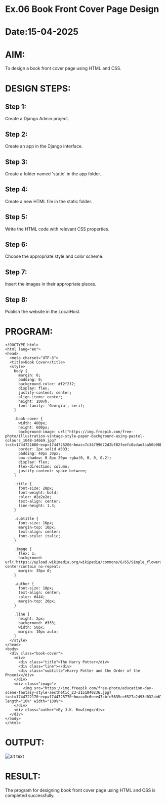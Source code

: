 
# Ex.06 Book Front Cover Page Design
# Date:15-04-2025
# AIM:
To design a book front cover page using HTML and CSS.

# DESIGN STEPS:
## Step 1:
Create a Django Admin project.

## Step 2:
Create an app in the Django interface.

## Step 3:
Create a folder named 'static' in the app folder.

## Step 4:
Create a new HTML file in the static folder.

## Step 5:
Write the HTML code with relevant CSS properties.

## Step 6:
Choose the appropriate style and color scheme.

## Step 7:
Insert the images in their appropriate places.

## Step 8:
Publish the website in the LocalHost.

# PROGRAM:
```
<!DOCTYPE html>
<html lang="en">
<head>
  <meta charset="UTF-8">
  <title>Book Cover</title>
  <style>
    body {
      margin: 0;
      padding: 0;
      background-color: #f2f2f2;
      display: flex;
      justify-content: center;
      align-items: center;
      height: 100vh;
      font-family: 'Georgia', serif;
    }

    .book-cover {
      width: 400px;
      height: 600px;
      background-image: url("https://img.freepik.com/free-photo/illustration-vintage-style-paper-background-using-pastel-colours_1048-14669.jpg?t=st=1744721606~exp=1744725206~hmac=7c34799672d2bf82feefc0adae3aa50b98b4dbc7f097b2298122603e6dac4df9&w=740");
      border: 2px solid #333;
      padding: 40px 30px;
      box-shadow: 0 8px 20px rgba(0, 0, 0, 0.2);
      display: flex;
      flex-direction: column;
      justify-content: space-between;
    }

    .title {
      font-size: 28px;
      font-weight: bold;
      color: #2e2e2e;
      text-align: center;
      line-height: 1.3;
    }

    .subtitle {
      font-size: 16px;
      margin-top: 10px;
      text-align: center;
      font-style: italic;
    }

    .image {
      flex: 1;
      background: url('https://upload.wikimedia.org/wikipedia/commons/6/65/Simple_flowers_black_line_art.png') center/contain no-repeat;
      margin: 30px 0;
    }

    .author {
      font-size: 18px;
      text-align: center;
      color: #444;
      margin-top: 20px;
    }

    .line {
      height: 2px;
      background: #333;
      width: 50px;
      margin: 10px auto;
    }
  </style>
</head>
<body>
  <div class="book-cover">
    <div>
      <div class="title">The Harry Potter</div>
      <div class="line"></div>
      <div class="subtitle">Harry Potter and the Order of the Phoenix</div>
    </div>
    <div class="image">
        <img src="https://img.freepik.com/free-photo/education-day-scene-fantasy-style-aesthetic_23-2151040236.jpg?t=st=1744722170~exp=1744725770~hmac=0c6eee47cbfe5635cc6527a2d93d032ab67aa6346bc05f6b5c9f37797170ab6e&w=826" length="10%" width="100%">
    </div>
    <div class="author">By J.K. Rowling</div>
  </div>
</body>
</html>
```
# OUTPUT:
![alt text](<Screenshot 2025-04-15 190228.png>)
# RESULT:
The program for designing book front cover page using HTML and CSS is completed successfully.
